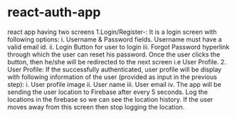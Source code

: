 # react-auth-app
react app having two screens 
1.Login/Register-: It is a login screen with following options:
i. Username & Password fields. Username must have a valid email id.
ii. Login Button for user to login
iii. Forgot Password hyperlink through which the user can reset his
password. Once the user clicks the button, then he/she will be redirected
to the next screen i.e User Profile.
2. User Profile: If the successfully authenticated, user profile will be
display with following information of the user (provided as input in the previous
step):
i. User profile image
ii. User name
iii. User email
iv. The app will be sending the user location to Firebase after every 5
seconds. Log the locations in the firebase so we can see the location
history. If the user moves away from this screen then stop logging the
location.
